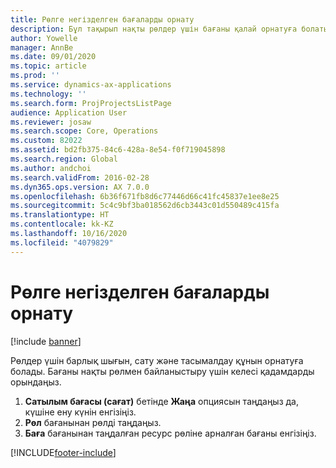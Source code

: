 ```yaml
---
title: Рөлге негізделген бағаларды орнату
description: Бұл тақырып нақты рөлдер үшін бағаны қалай орнатуға болатындығы туралы ақпарат береді.
author: Yowelle
manager: AnnBe
ms.date: 09/01/2020
ms.topic: article
ms.prod: ''
ms.service: dynamics-ax-applications
ms.technology: ''
ms.search.form: ProjProjectsListPage
audience: Application User
ms.reviewer: josaw
ms.search.scope: Core, Operations
ms.custom: 82022
ms.assetid: bd2fb375-84c6-428a-8e54-f0f719045898
ms.search.region: Global
ms.author: andchoi
ms.search.validFrom: 2016-02-28
ms.dyn365.ops.version: AX 7.0.0
ms.openlocfilehash: 6b36f671fb8d6c77446d66c41fc45837e1ee8e25
ms.sourcegitcommit: 5c4c9bf3ba018562d6cb3443c01d550489c415fa
ms.translationtype: HT
ms.contentlocale: kk-KZ
ms.lasthandoff: 10/16/2020
ms.locfileid: "4079829"
---
```

# <a name="set-up-role-based-pricing"></a>Рөлге негізделген бағаларды орнату

[!include [banner](../includes/banner.md)]

Рөлдер үшін барлық шығын, сату және тасымалдау құнын орнатуға болады. Бағаны нақты рөлмен байланыстыру үшін келесі қадамдарды орындаңыз.

1. **Сатылым бағасы (сағат)** бетінде **Жаңа** опциясын таңдаңыз да, күшіне ену күнін енгізіңіз.
2. **Рөл** бағанынан рөлді таңдаңыз.
3. **Баға** бағанынан таңдалған ресурс рөліне арналған бағаны енгізіңіз.


[!INCLUDE[footer-include](../includes/footer-banner.md)]